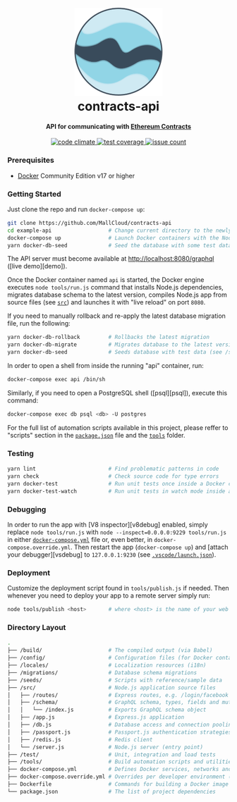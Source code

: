 <h1 align="center">
  <br>
  <a href="http://github.com/MallCloud/contracts-api"><img src="https://github.com/MallCloud/contracts-api/blob/master/Logo.png" alt="Markdownify" width="200"></a>
  <br>
  contracts-api
  <br>
</h1>

<h4 align="center">API for communicating with <a href="https://github.com/MallCloud/contracts" target="_blank">Ethereum Contracts</a></h4>


<p align="center">

  <a href="https://codeclimate.com/github/MallCloud/contracts-api">
    <img src="https://codeclimate.com/github/MallCloud/contracts-api/badges/gpa.svg" alt="code climate">
  </a>
  <a href="https://codeclimate.com/github/MallCloud/contracts-api/coverage">
    <img src="https://codeclimate.com/github/MallCloud/contracts-api/badges/coverage.svg" alt="test coverage">
  </a>
  <a href="https://codeclimate.com/github/MallCloud/contracts-api">
    <img src="https://codeclimate.com/github/MallCloud/contracts-api/badges/issue_count.svg" alt="issue count">
  </a>  
  <a href="https://travis-ci.org/MallCloud/contracts-api"
    <img src="https://travis-ci.org/MallCloud/contracts-api.svg?branch=master" alt="build">
  </a>

</p>


### Prerequisites

* [Docker](https://www.docker.com/community-edition) Community Edition v17 or higher


### Getting Started

Just clone the repo and run `docker-compose up`:

```bash
git clone https://github.com/MallCloud/contracts-api
cd example-api                  # Change current directory to the newly created one
docker-compose up               # Launch Docker containers with the Node.js API app running inside
yarn docker-db-seed             # Seed the database with some test data
```

The API server must become available at [http://localhost:8080/graphql](http://localhost:8080/graphql)
([live demo][demo]).

Once the Docker container named `api` is started, the Docker engine executes `node tools/run.js`
command that installs Node.js dependencies, migrates database schema to the latest version,
compiles Node.js app from source files (see [`src`](./src)) and launches it with "live reload"
on port `8080`.

If you need to manually rollback and re-apply the latest database migration file, run the following:

```bash
yarn docker-db-rollback         # Rollbacks the latest migration
yarn docker-db-migrate          # Migrates database to the latest version (see /migrates folder)
yarn docker-db-seed             # Seeds database with test data (see /seeds folder)
```

In order to open a shell from inside the running "api" container, run:

```bash
docker-compose exec api /bin/sh
```

Similarly, if you need to open a PostgreSQL shell ([psql][psql]), execute this command:

```bash
docker-compose exec db psql <db> -U postgres
```

For the full list of automation scripts available in this project, please reffer to "scripts"
section in the [`package.json`](./package.json) file and the [`tools`](./tools) folder.

### Testing

```bash
yarn lint                       # Find problematic patterns in code
yarn check                      # Check source code for type errors
yarn docker-test                # Run unit tests once inside a Docker container
yarn docker-test-watch          # Run unit tests in watch mode inside a Docker container
```

### Debugging

In order to run the app with [V8 inspector][v8debug] enabled, simply replace `node tools/run.js`
with `node --inspect=0.0.0.0:9229 tools/run.js` in either [`docker-compose.yml`](docker-compose.yml)
file or, even better, in `docker-compose.override.yml`. Then restart the app (`docker-compose up`) and
[attach your debugger][vsdebug] to `127.0.0.1:9230` (see [`.vscode/launch.json`](./vscode/launch.json)).

### Deployment

Customize the deployment script found in `tools/publish.js` if needed. Then whenever you need to
deploy your app to a remote server simply run:

```bash
node tools/publish <host>       # where <host> is the name of your web server (see ~/.ssh/config)
```

### Directory Layout

```bash
.
├── /build/                     # The compiled output (via Babel)
├── /config/                    # Configuration files (for Docker containers etc.)
├── /locales/                   # Localization resources (i18n)
├── /migrations/                # Database schema migrations
├── /seeds/                     # Scripts with reference/sample data
├── /src/                       # Node.js application source files
│   ├── /routes/                # Express routes, e.g. /login/facebook
│   ├── /schema/                # GraphQL schema, types, fields and mutations
│   │   └── /index.js           # Exports GraphQL schema object
│   ├── /app.js                 # Express.js application
│   ├── /db.js                  # Database access and connection pooling (via Knex)
│   ├── /passport.js            # Passport.js authentication strategies
│   ├── /redis.js               # Redis client
│   └── /server.js              # Node.js server (entry point)
├── /test/                      # Unit, integration and load tests
├── /tools/                     # Build automation scripts and utilities
├── docker-compose.yml          # Defines Docker services, networks and volumes
├── docker-compose.override.yml # Overrides per developer environment (not under source control)
├── Dockerfile                  # Commands for building a Docker image for production
└── package.json                # The list of project dependencies
```
